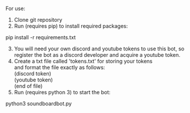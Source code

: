 For use:  
  
1. Clone git repository  
2. Run (requires pip) to install required packages:  
  
pip install -r requirements.txt  
  
3. You will need your own discord and youtube tokens to use this bot, so register the bot as a discord developer and acquire a youtube token.   
4. Create a txt file called 'tokens.txt' for storing your tokens  
and format the file exactly as follows:  
(discord token)  
(youtube token)  
(end of file)  
5. Run (requires python 3) to start the bot:  
  
python3 soundboardbot.py 
